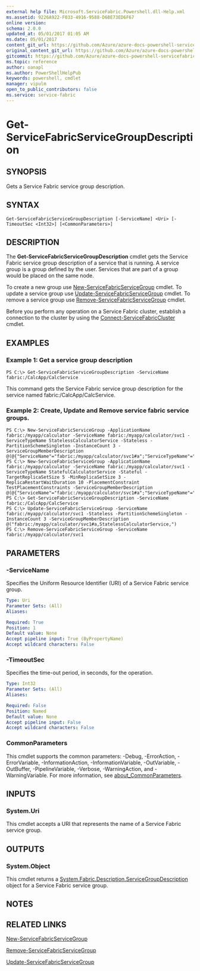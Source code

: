 ```yaml
---
external help file: Microsoft.ServiceFabric.Powershell.dll-Help.xml
ms.assetid: 9226A922-F033-4916-9588-D6BE73ED6F67
online version:
schema: 2.0.0
updated_at: 05/01/2017 01:05 AM
ms.date: 05/01/2017
content_git_url: https://github.com/Azure/azure-docs-powershell-servicefabric/blob/master/Service-Fabric-cmdlets/ServiceFabric/vlatest/Get-ServiceFabricServiceGroupDescription.md
original_content_git_url: https://github.com/Azure/azure-docs-powershell-servicefabric/blob/master/Service-Fabric-cmdlets/ServiceFabric/vlatest/Get-ServiceFabricServiceGroupDescription.md
gitcommit: https://github.com/Azure/azure-docs-powershell-servicefabric/blob/5daf6af064d8376dc6ddb7be13ad1a4bbb2eb14f
ms.topic: reference
author: oanapl
ms.author: PowerShellHelpPub
keywords: powershell, cmdlet
manager: vipulm
open_to_public_contributors: false
ms.service: service-fabric
---
```


# Get-ServiceFabricServiceGroupDescription

## SYNOPSIS
Gets a Service Fabric service group description.

## SYNTAX

```
Get-ServiceFabricServiceGroupDescription [-ServiceName] <Uri> [-TimeoutSec <Int32>] [<CommonParameters>]
```

## DESCRIPTION
The **Get-ServiceFabricServiceGroupDescription** cmdlet gets the Service Fabric service group description of a service that is running. A service group is a group defined by the user. Services that are part of a group would be placed on the same node.

To create a new group use [New-ServiceFabricServiceGroup](./New-ServiceFabricServiceGroup.md) cmdlet.
To update a service group use [Update-ServiceFabricServiceGroup](./Update-ServiceFabricServiceGroup.md) cmdlet.
To remove a service group use [Remove-ServiceFabricServiceGroup](./Remove-ServiceFabricServiceGroup.md) cmdlet.

Before you perform any operation on a Service Fabric cluster, establish a connection to the cluster by using the [Connect-ServiceFabricCluster](./Connect-ServiceFabricCluster.md) cmdlet.

## EXAMPLES

### Example 1: Get a service group description
```
PS C:\> Get-ServiceFabricServiceGroupDescription -ServiceName fabric:/CalcApp/CalcService
```

This command gets the Service Fabric service group description for the service named fabric:/CalcApp/CalcService.


### Example 2: Create, Update and Remove service fabric service groups.
```
PS C:\> New-ServiceFabricServiceGroup -ApplicationName fabric:/myapp/calculator -ServiceName fabric:/myapp/calculator/svc1 -ServiceTypeName StatelessCalculatorService -Stateless -PartitionSchemeSingleton -InstanceCount 3 -ServiceGroupMemberDescription @(@{"ServiceName"="fabric:/myapp/calculator/svc1#a";"ServiceTypeName"="StatelessCalculatorService1"},@{"ServiceName"="fabric:/myapp/calculator/svc1#b";"ServiceTypeName"="StatelessCalculatorService2"})
PS C:\> New-ServiceFabricServiceGroup -ApplicationName fabric:/myapp/calculator -ServiceName fabric:/myapp/calculator/svc1 -ServiceTypeName StatefulCalculatorService -Stateful -TargetReplicaSetSize 5 -MinReplicaSetSize 3 -ReplicaRestartWaitDuration 10 -PlacementConstraint TestPlacementConstraints -ServiceGroupMemberDescription @(@{"ServiceName"="fabric:/myapp/calculator/svc1#a";"ServiceTypeName"="StatelessCalculatorService"})
PS C:\> Get-ServiceFabricServiceGroupDescription -ServiceName fabric:/CalcApp/CalcService
PS C:\> Update-ServiceFabricServiceGroup -ServiceName fabric:/myapp/calculator/svc1 -Stateless -PartitionSchemeSingleton -InstanceCount 3 -ServiceGroupMemberDescription @("fabric:/myapp/calculator/svc1#a,StatelessCalculatorService,")
PS C:\> Remove-ServiceFabricServiceGroup -ServiceName fabric:/myapp/calculator/svc1
```

## PARAMETERS

### -ServiceName
Specifies the Uniform Resource Identifier (URI) of a Service Fabric service group.

```yaml
Type: Uri
Parameter Sets: (All)
Aliases: 

Required: True
Position: 1
Default value: None
Accept pipeline input: True (ByPropertyName)
Accept wildcard characters: False
```

### -TimeoutSec
Specifies the time-out period, in seconds, for the operation.

```yaml
Type: Int32
Parameter Sets: (All)
Aliases: 

Required: False
Position: Named
Default value: None
Accept pipeline input: False
Accept wildcard characters: False
```

### CommonParameters
This cmdlet supports the common parameters: -Debug, -ErrorAction, -ErrorVariable, -InformationAction, -InformationVariable, -OutVariable, -OutBuffer, -PipelineVariable, -Verbose, -WarningAction, and -WarningVariable. For more information, see [about_CommonParameters](http://go.microsoft.com/fwlink/?LinkID=113216).

## INPUTS

### System.Uri
This cmdlet accepts a URI that represents the name of a Service Fabric service group.

## OUTPUTS

### System.Object
This cmdlet returns a [System.Fabric.Description.ServiceGroupDescription](https://docs.microsoft.com/dotnet/api/system.fabric.description.servicegroupdescription) object for a Service Fabric service group.

## NOTES

## RELATED LINKS

[New-ServiceFabricServiceGroup](./New-ServiceFabricServiceGroup.md)

[Remove-ServiceFabricServiceGroup](./Remove-ServiceFabricServiceGroup.md)

[Update-ServiceFabricServiceGroup](./Update-ServiceFabricServiceGroup.md)
